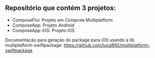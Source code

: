 ## Repositório que contém 3 projetos:

- ComposeFlui: Projeto em Compose Multiplatform
- ComposeApp: Projeto Android
- ComposeApp-iOS: Projeto iOS

Documentação para geração do package para iOS usando a lib multiplatform-swiftpackage: https://github.com/luca992/multiplatform-swiftpackage 
